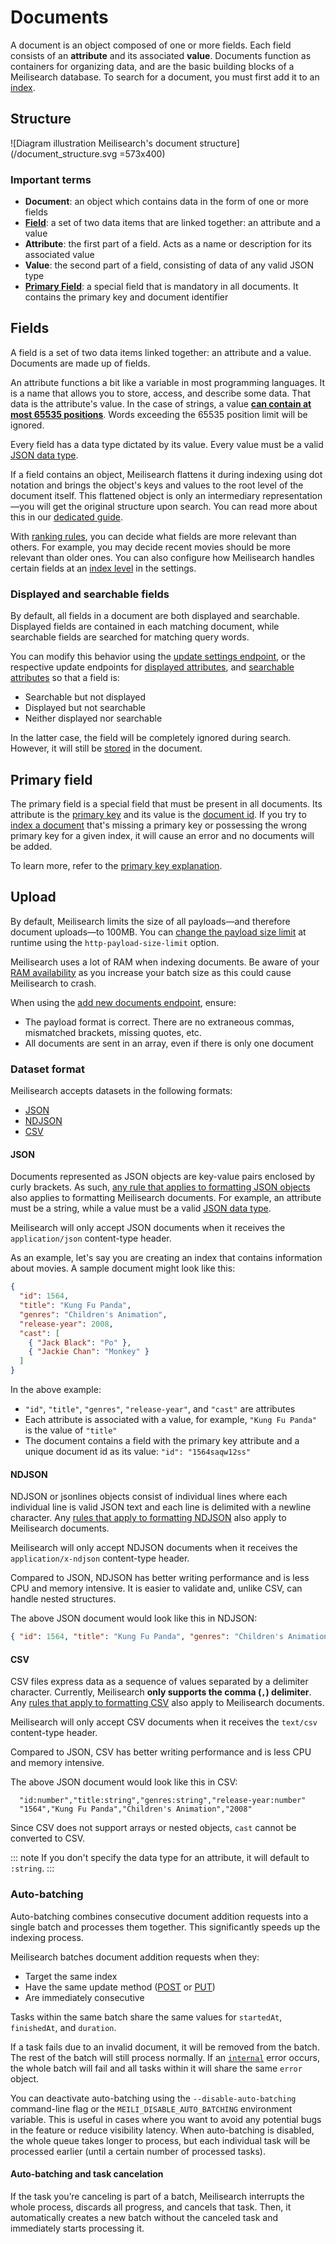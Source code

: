 # Documents

A document is an object composed of one or more fields. Each field consists of an **attribute** and its associated **value**. Documents function as containers for organizing data, and are the basic building blocks of a Meilisearch database. To search for a document, you must first add it to an [index](/learn/core_concepts/indexes.md).

## Structure

![Diagram illustration Meilisearch's document structure](/document_structure.svg =573x400)

### Important terms

- **Document**: an object which contains data in the form of one or more fields
- **[Field](#fields)**: a set of two data items that are linked together: an attribute and a value
- **Attribute**: the first part of a field. Acts as a name or description for its associated value
- **Value**: the second part of a field, consisting of data of any valid JSON type
- **[Primary Field](#primary-field)**: a special field that is mandatory in all documents. It contains the primary key and document identifier

## Fields

A field is a set of two data items linked together: an attribute and a value. Documents are made up of fields.

An attribute functions a bit like a variable in most programming languages. It is a name that allows you to store, access, and describe some data. That data is the attribute's value. In the case of strings, a value **[can contain at most 65535 positions](/learn/advanced/known_limitations.md#maximum-number-of-words-per-attribute)**. Words exceeding the 65535 position limit will be ignored.

Every field has a data type dictated by its value. Every value must be a valid [JSON data type](https://www.w3schools.com/js/js_json_datatypes.asp).

If a field contains an object, Meilisearch flattens it during indexing using dot notation and brings the object's keys and values to the root level of the document itself. This flattened object is only an intermediary representation—you will get the original structure upon search. You can read more about this in our [dedicated guide](/learn/advanced/datatypes.md#objects).

With [ranking rules](/learn/core_concepts/relevancy.md#ranking-rules), you can decide what fields are more relevant than others. For example, you may decide recent movies should be more relevant than older ones. You can also configure how Meilisearch handles certain fields at an [index level](/reference/api/settings.md) in the settings.

### Displayed and searchable fields

By default, all fields in a document are both displayed and searchable. Displayed fields are contained in each matching document, while searchable fields are searched for matching query words.

You can modify this behavior using the [update settings endpoint](/reference/api/settings.md#update-settings), or the respective update endpoints for [displayed attributes](/reference/api/settings.md#update-displayed-attributes), and [searchable attributes](/reference/api/settings.md#update-searchable-attributes) so that a field is:

- Searchable but not displayed
- Displayed but not searchable
- Neither displayed nor searchable

In the latter case, the field will be completely ignored during search. However, it will still be [stored](/learn/configuration/displayed_searchable_attributes.md#data-storing) in the document.

## Primary field

The primary field is a special field that must be present in all documents. Its attribute is the [primary key](/learn/core_concepts/primary_key.md#primary-key-2) and its value is the [document id](/learn/core_concepts/primary_key.md#document-id). If you try to [index a document](/learn/getting_started/quick_start.md#add-documents) that's missing a primary key or possessing the wrong primary key for a given index, it will cause an error and no documents will be added.

To learn more, refer to the [primary key explanation](/learn/core_concepts/primary_key.md).

## Upload

By default, Meilisearch limits the size of all payloads—and therefore document uploads—to 100MB. You can [change the payload size limit](/learn/configuration/instance_options.md#payload-limit-size) at runtime using the `http-payload-size-limit` option.

Meilisearch uses a lot of RAM when indexing documents. Be aware of your [RAM availability](/resources/faq.md#what-are-the-recommended-requirements-for-hosting-a-meilisearch-instance) as you increase your batch size as this could cause Meilisearch to crash.

When using the [add new documents endpoint](/reference/api/documents.md#add-or-update-documents), ensure:

- The payload format is correct. There are no extraneous commas, mismatched brackets, missing quotes, etc.
- All documents are sent in an array, even if there is only one document

### Dataset format

Meilisearch accepts datasets in the following formats:

- [JSON](#json)
- [NDJSON](#ndjson)
- [CSV](#csv)

#### JSON

Documents represented as JSON objects are key-value pairs enclosed by curly brackets. As such, [any rule that applies to formatting JSON objects](https://www.w3schools.com/js/js_json_objects.asp) also applies to formatting Meilisearch documents. For example, an attribute must be a string, while a value must be a valid [JSON data type](https://www.w3schools.com/js/js_json_datatypes.asp).

Meilisearch will only accept JSON documents when it receives the `application/json` content-type header.

As an example, let's say you are creating an index that contains information about movies. A sample document might look like this:

```json
{
  "id": 1564,
  "title": "Kung Fu Panda",
  "genres": "Children's Animation",
  "release-year": 2008,
  "cast": [
    { "Jack Black": "Po" },
    { "Jackie Chan": "Monkey" }
  ]
}
```

In the above example:

- `"id"`, `"title"`, `"genres"`, `"release-year"`, and `"cast"` are attributes
- Each attribute is associated with a value, for example, `"Kung Fu Panda"` is the value of `"title"`
- The document contains a field with the primary key attribute and a unique document id as its value: `"id": "1564saqw12ss"`

#### NDJSON

NDJSON or jsonlines objects consist of individual lines where each individual line is valid JSON text and each line is delimited with a newline character. Any [rules that apply to formatting NDJSON](http://ndjson.org/) also apply to Meilisearch documents.

Meilisearch will only accept NDJSON documents when it receives the `application/x-ndjson` content-type header.

Compared to JSON, NDJSON has better writing performance and is less CPU and memory intensive. It is easier to validate and, unlike CSV, can handle nested structures.  

The above JSON document would look like this in NDJSON:

```json
{ "id": 1564, "title": "Kung Fu Panda", "genres": "Children's Animation", "release-year": 2008, "cast": [{ "Jack Black": "Po" }, { "Jackie Chan": "Monkey" }] }
```

#### CSV

CSV files express data as a sequence of values separated by a delimiter character. Currently, Meilisearch **only supports the comma (`,`) delimiter**. Any [rules that apply to formatting CSV](https://datatracker.ietf.org/doc/html/rfc4180) also apply to Meilisearch documents.

Meilisearch will only accept CSV documents when it receives the `text/csv` content-type header.

Compared to JSON, CSV has better writing performance and is less CPU and memory intensive.  

The above JSON document would look like this in CSV:

```csv
  "id:number","title:string","genres:string","release-year:number"
  "1564","Kung Fu Panda","Children's Animation","2008"
```

Since CSV does not support arrays or nested objects, `cast` cannot be converted to CSV.

::: note
If you don't specify the data type for an attribute, it will default to `:string`.
:::

### Auto-batching

Auto-batching combines consecutive document addition requests into a single batch and processes them together. This significantly speeds up the indexing process.

Meilisearch batches document addition requests when they:

- Target the same index
- Have the same update method ([POST](/reference/api/documents.md#add-or-replace-documents) or [PUT](/reference/api/documents.md#add-or-update-documents))
- Are immediately consecutive

Tasks within the same batch share the same values for `startedAt`, `finishedAt`, and `duration`.

If a task fails due to an invalid document, it will be removed from the batch. The rest of the batch will still process normally. If an [`internal`](/reference/errors/overview.md#errors) error occurs, the whole batch will fail and all tasks within it will share the same `error` object.

You can deactivate auto-batching using the `--disable-auto-batching` command-line flag or the `MEILI_DISABLE_AUTO_BATCHING` environment variable. This is useful in cases where you want to avoid any potential bugs in the feature or reduce visibility latency. When auto-batching is disabled, the whole queue takes longer to process, but each individual task will be processed earlier (until a certain number of processed tasks).

#### Auto-batching and task cancelation

If the task you’re canceling is part of a batch, Meilisearch interrupts the whole process, discards all progress, and cancels that task. Then, it automatically creates a new batch without the canceled task and immediately starts processing it.
